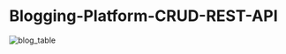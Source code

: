 ﻿# Blogging-Platform-CRUD-REST-API
![blog_table](https://github.com/user-attachments/assets/33d51cfc-3b5b-4859-8128-fd1db1c16651)
